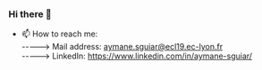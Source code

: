 ### Hi there 👋

<!--
**Aymanesguiar/Aymanesguiar** is a ✨ _special_ ✨ repository because its `README.md` (this file) appears on your GitHub profile.
-->


- 📫 How to reach me:  
  -----> Mail address: aymane.sguiar@ecl19.ec-lyon.fr <br>
  -----> LinkedIn: https://www.linkedin.com/in/aymane-sguiar/

